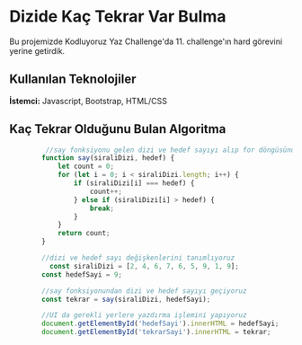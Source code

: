# Dizide Kaç Tekrar Var Bulma
Bu projemizde Kodluyoruz Yaz Challenge'da 11. challenge'ın hard görevini yerine getirdik.



## Kullanılan Teknolojiler

**İstemci:** Javascript, Bootstrap, HTML/CSS


  
## Kaç Tekrar Olduğunu Bulan Algoritma

```javascript
         //say fonksiyonu gelen dizi ve hedef sayıyı alıp for döngüsünden geçirip eşleşme durumunda count degerini artırıyor
        function say(siraliDizi, hedef) {
            let count = 0;
            for (let i = 0; i < siraliDizi.length; i++) {
                if (siraliDizi[i] === hedef) {
                    count++;
                } else if (siraliDizi[i] > hedef) {
                    break; 
                }
            }
            return count;
        }

        //dizi ve hedef sayı değişkenlerini tanımlıyoruz
          const siraliDizi = [2, 4, 6, 7, 6, 5, 9, 1, 9];
        const hedefSayi = 9;

        //say fonksiyonundan dizi ve hedef sayıyı geçiyoruz
        const tekrar = say(siraliDizi, hedefSayi);

        //UI da gerekli yerlere yazdırma işlemini yapıyoruz
        document.getElementById('hedefSayi').innerHTML = hedefSayi;
        document.getElementById('tekrarSayi').innerHTML = tekrar;

```

